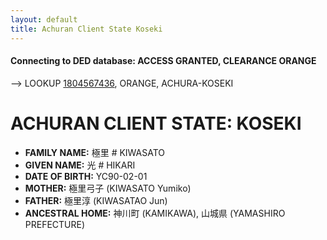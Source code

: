 ```yaml
---
layout: default
title: Achuran Client State Koseki
---
```


#### Connecting to DED database: ACCESS GRANTED, CLEARANCE ORANGE ####

\--> LOOKUP [1804567436](/), ORANGE, ACHURA-KOSEKI

# ACHURAN CLIENT STATE: KOSEKI #

 - **FAMILY NAME:** 極里 # KIWASATO
 - **GIVEN NAME:** 光 # HIKARI
 - **DATE OF BIRTH:** YC90-02-01
 - **MOTHER:** 極里弓子 (KIWASATO Yumiko)
 - **FATHER:** 極里淳 (KIWASATAO Jun)
 - **ANCESTRAL HOME:** 神川町 (KAMIKAWA), 山城県 (YAMASHIRO PREFECTURE)
